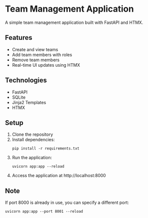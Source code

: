 # Team Management Application

A simple team management application built with FastAPI and HTMX.

## Features

- Create and view teams
- Add team members with roles
- Remove team members
- Real-time UI updates using HTMX

## Technologies

- FastAPI
- SQLite
- Jinja2 Templates
- HTMX

## Setup

1. Clone the repository
2. Install dependencies:
   ```
   pip install -r requirements.txt
   ```
3. Run the application:
   ```
   uvicorn app:app --reload
   ```
4. Access the application at http://localhost:8000

## Note

If port 8000 is already in use, you can specify a different port:
```
uvicorn app:app --port 8001 --reload
```